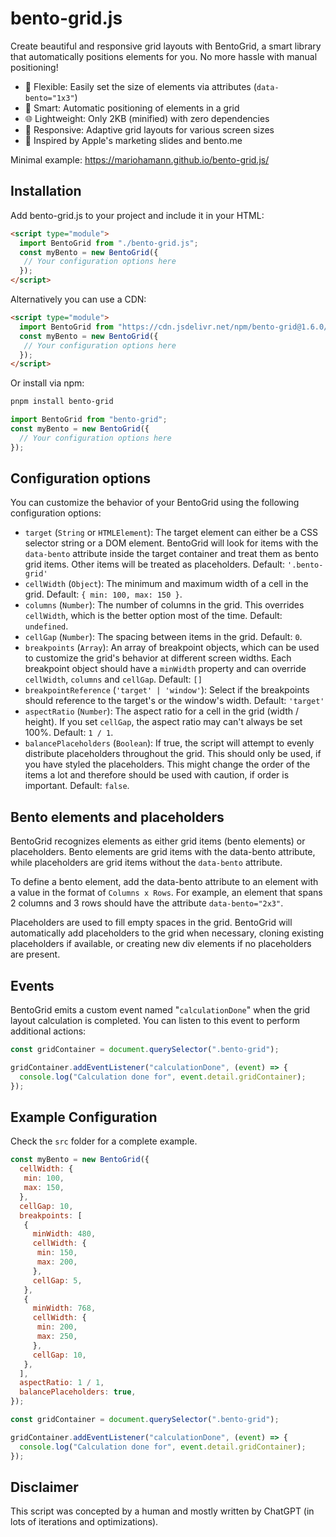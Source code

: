 # bento-grid.js

Create beautiful and responsive grid layouts with BentoGrid, a smart library that automatically positions elements for you. No more hassle with manual positioning!

- 🔧 Flexible: Easily set the size of elements via attributes (`data-bento="1x3"`)
- 🧠 Smart: Automatic positioning of elements in a grid
- 🌐 Lightweight: Only 2KB (minified) with zero dependencies
- 📱 Responsive: Adaptive grid layouts for various screen sizes
- 🎨 Inspired by Apple's marketing slides and bento.me


Minimal example: https://mariohamann.github.io/bento-grid.js/

## Installation

Add bento-grid.js to your project and include it in your HTML:

```html
<script type="module">
  import BentoGrid from "./bento-grid.js";
  const myBento = new BentoGrid({
   // Your configuration options here
  });
</script>
```

Alternatively you can use a CDN:

```html
<script type="module">
  import BentoGrid from "https://cdn.jsdelivr.net/npm/bento-grid@1.6.0/src/bento-grid.min.js";
  const myBento = new BentoGrid({
   // Your configuration options here
  });
</script>
```

Or install via npm:

```bash
pnpm install bento-grid
```

```js
import BentoGrid from "bento-grid";
const myBento = new BentoGrid({
  // Your configuration options here
});
```

## Configuration options

You can customize the behavior of your BentoGrid using the following configuration options:

- `target` (`String` or `HTMLElement`): The target element can either be a CSS selector string or a DOM element. BentoGrid will look for items with the `data-bento` attribute inside the target container and treat them as bento grid items. Other items will be treated as placeholders. Default: `'.bento-grid'`
- `cellWidth` (`Object`): The minimum and maximum width of a cell in the grid. Default: `{ min: 100, max: 150 }`.
- `columns` (`Number`): The number of columns in the grid. This overrides `cellWidth`, which is the better option most of the time. Default: `undefined`.
- `cellGap` (`Number`): The spacing between items in the grid. Default: `0`.
- `breakpoints` (`Array`): An array of breakpoint objects, which can be used to customize the grid's behavior at different screen widths. Each breakpoint object should have a `minWidth` property and can override `cellWidth`, `columns` and `cellGap`. Default: `[]`
- `breakpointReference` (`'target' | 'window'`): Select if the breakpoints should reference to the target's or the window's width. Default: `'target'`
- `aspectRatio` (`Number`): The aspect ratio for a cell in the grid (width / height). If you set `cellGap`, the aspect ratio may can't always be set 100%. Default: `1 / 1`.
- `balancePlaceholders` (`Boolean`): If true, the script will attempt to evenly distribute placeholders throughout the grid. This should only be used, if you have styled the placeholders. This might change the order of the items a lot and therefore should be used with caution, if order is important. Default: `false`.

## Bento elements and placeholders

BentoGrid recognizes elements as either grid items (bento elements) or placeholders. Bento elements are grid items with the data-bento attribute, while placeholders are grid items without the `data-bento` attribute.

To define a bento element, add the data-bento attribute to an element with a value in the format of `Columns x Rows`. For example, an element that spans 2 columns and 3 rows should have the attribute `data-bento="2x3"`.

Placeholders are used to fill empty spaces in the grid. BentoGrid will automatically add placeholders to the grid when necessary, cloning existing placeholders if available, or creating new div elements if no placeholders are present.

## Events

BentoGrid emits a custom event named "`calculationDone`" when the grid layout calculation is completed. You can listen to this event to perform additional actions:

```js
const gridContainer = document.querySelector(".bento-grid");

gridContainer.addEventListener("calculationDone", (event) => {
  console.log("Calculation done for", event.detail.gridContainer);
});
```

## Example Configuration

Check the `src` folder for a complete example.

```js
const myBento = new BentoGrid({
  cellWidth: {
   min: 100,
   max: 150,
  },
  cellGap: 10,
  breakpoints: [
   {
     minWidth: 480,
     cellWidth: {
      min: 150,
      max: 200,
     },
     cellGap: 5,
   },
   {
     minWidth: 768,
     cellWidth: {
      min: 200,
      max: 250,
     },
     cellGap: 10,
   },
  ],
  aspectRatio: 1 / 1,
  balancePlaceholders: true,
});

const gridContainer = document.querySelector(".bento-grid");

gridContainer.addEventListener("calculationDone", (event) => {
  console.log("Calculation done for", event.detail.gridContainer);
});
```

## Disclaimer

This script was concepted by a human and mostly written by ChatGPT (in lots of iterations and optimizations).
